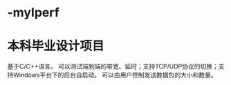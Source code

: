 # -myIperf
# 本科毕业设计项目
基于C/C++语言。
可以测试端到端的带宽、延时；支持TCP/UDP协议的切换；支持Windows平台下的后台自启动。
可以由用户控制发送数据包的大小和数量。
